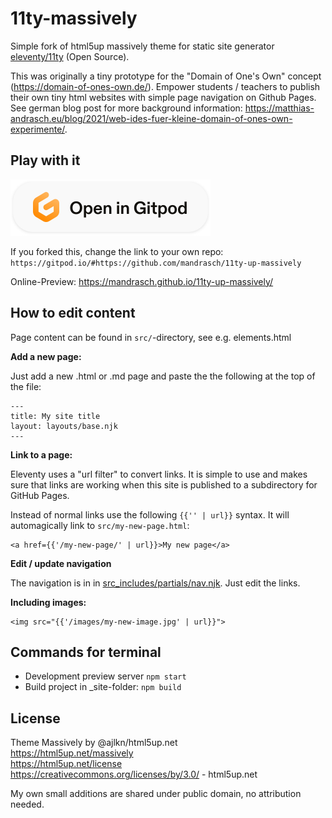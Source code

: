 # 11ty-massively
Simple fork of html5up massively theme for static site generator [eleventy/11ty](https://www.google.com/search?q=eleventy+dev&oq=eleventy+dev&aqs=chrome..69i57j69i65j69i60l3.2229j0j1&sourceid=chrome&ie=UTF-8) (Open Source).

This was originally a tiny prototype for the "Domain of One's Own" concept (https://domain-of-ones-own.de/). Empower students / teachers to publish their own tiny html websites with simple page navigation on Github Pages. See german blog post for more background information: https://matthias-andrasch.eu/blog/2021/web-ides-fuer-kleine-domain-of-ones-own-experimente/.

## Play with it

[![Open in Gitpod](open-in-gitpod.svg)](https://gitpod.io/#https://github.com/mandrasch/11ty-up-massively)

If you forked this, change the link to your own repo:
`https://gitpod.io/#https://github.com/mandrasch/11ty-up-massively`

Online-Preview: https://mandrasch.github.io/11ty-up-massively/

## How to edit content

Page content can be found in `src/`-directory, see e.g. elements.html

**Add a new page:**

Just add a new .html or .md page and paste the the following at the top of the file:

```
---
title: My site title
layout: layouts/base.njk
---
```

**Link to a page:**

Eleventy uses a "url filter" to convert links. It is simple to use and makes sure that links are working when this site is published to a subdirectory for GitHub Pages. 

Instead of normal links use the following `{{'' | url}}` syntax. It will automagically link to `src/my-new-page.html`:

```
<a href={{'/my-new-page/' | url}}>My new page</a>
```

**Edit / update navigation**

The navigation is in in [src_includes/partials/nav.njk](https://github.com/mandrasch/11ty-up-massively/blob/main/src/_includes/partials/nav.njk). Just edit the links.


**Including images:**

```
<img src="{{'/images/my-new-image.jpg' | url}}">
```

## Commands for terminal

- Development preview server `npm start`
- Build project in _site-folder: `npm build`


## License

Theme Massively by @ajlkn/html5up.net<br>
https://html5up.net/massively <br>
https://html5up.net/license <br>
https://creativecommons.org/licenses/by/3.0/ - html5up.net <br>

My own small additions are shared under public domain, no attribution needed.